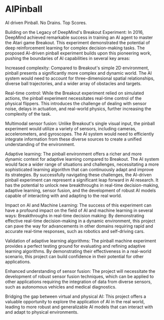 # AIPinball
AI driven Pinball.  No Drains.  Top Scores.

Building on the Legacy of DeepMind's Breakout Experiment: In 2016, DeepMind achieved remarkable success in training an AI agent to master the Atari game Breakout. This experiment demonstrated the potential of deep reinforcement learning for complex decision-making tasks. The proposed AI-driven pinball experiment builds upon this pioneering work, pushing the boundaries of AI capabilities in several key areas: 

Increased complexity: Compared to Breakout's simple 2D environment, pinball presents a significantly more complex and dynamic world. The AI system would need to account for three-dimensional spatial relationships, diverse ball trajectories, and a wider array of obstacles and targets. 

Real-time control: While the Breakout experiment relied on simulated actions, the pinball experiment necessitates real-time control of the physical flippers. This introduces the challenge of dealing with sensor noise, delays in actuation, and real-world physics, further increasing the complexity of the task. 

Multimodal sensor fusion: Unlike Breakout's single visual input, the pinball experiment would utilize a variety of sensors, including cameras, accelerometers, and gyroscopes. The AI system would need to efficiently integrate information from these diverse sources to create a unified understanding of the environment. 

Adaptive learning: The pinball environment offers a richer and more dynamic context for adaptive learning compared to Breakout. The AI system would face a wider range of situations and challenges, necessitating a more sophisticated learning algorithm that can continuously adapt and improve its strategies. By successfully navigating these challenges, the AI-driven pinball experiment can represent a significant leap forward in AI research. It has the potential to unlock new breakthroughs in real-time decision-making, adaptive learning, sensor fusion, and the development of robust AI models capable of interacting with and adapting to the real world. 

Impact on AI and Machine Learning: 
The success of this experiment can have a profound impact on the field of AI and machine learning in several ways: Breakthroughs in real-time decision making: By demonstrating effective real-time decision-making in a dynamic environment, this project can pave the way for advancements in other domains requiring rapid and accurate real-time responses, such as robotics and self-driving cars. 

Validation of adaptive learning algorithms: The pinball machine experiment provides a perfect testing ground for evaluating and refining adaptive learning algorithms. By demonstrating their effectiveness in a real-world scenario, this project can build confidence in their potential for other applications. 

Enhanced understanding of sensor fusion: The project will necessitate the development of robust sensor fusion techniques, which can be applied to other applications requiring the integration of data from diverse sensors, such as autonomous vehicles and medical diagnostics. 

Bridging the gap between virtual and physical AI: This project offers a valuable opportunity to explore the application of AI in the real world, leading to more robust and generalizable AI models that can interact with and adapt to physical environments.


